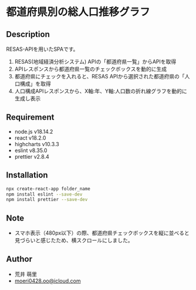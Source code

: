 # 都道府県別の総人口推移グラフ

## Description

RESAS-APIを用いたSPAです。
1. RESAS(地域経済分析システム) APIの「都道府県一覧」からAPIを取得
2. APIレスポンスから都道府県一覧のチェックボックスを動的に生成
3. 都道府県にチェックを入れると、RESAS APIから選択された都道府県の「人口構成」を取得
4. 人口構成APIレスポンスから、X軸:年、Y軸:人口数の折れ線グラフを動的に生成し表示


## Requirement

* node.js v18.14.2
* react v18.2.0
* highcharts v10.3.3
* eslint v8.35.0
* prettier v2.8.4

## Installation

```bash
npx create-react-app folder_name
npm install eslint --save-dev
npm install prettier --save-dev
```

## Note

* スマホ表示（480px以下）の際、都道府県チェックボックスを縦に並べると見づらいと感じたため、横スクロールにしました。


## Author

* 荒井 萌里
* moeri0428.oo@icloud.com